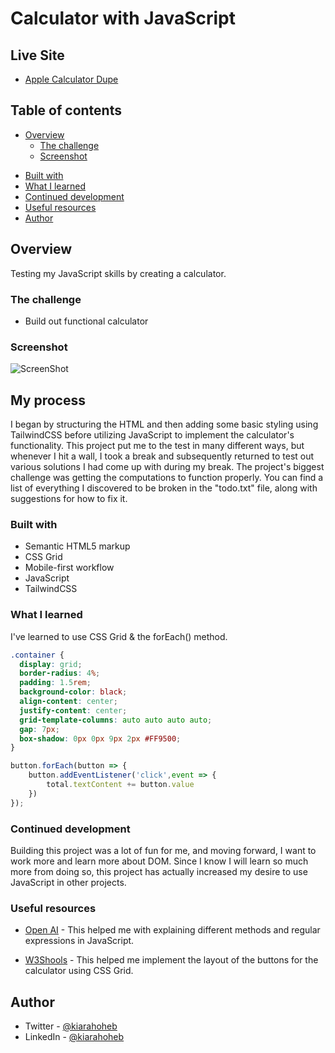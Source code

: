 # Calculator with JavaScript

## Live Site
- [Apple Calculator Dupe](https://apple-calculator-dupe.onrender.com/)

## Table of contents

- [Overview](#overview)
  - [The challenge](#the-challenge)
  - [Screenshot](#screenshot)
<!-- - [My process](#my-process) -->
  - [Built with](#built-with)
  - [What I learned](#what-i-learned)
  - [Continued development](#continued-development)
  - [Useful resources](#useful-resources)
- [Author](#author)

## Overview

Testing my JavaScript skills by creating a calculator.

### The challenge

- Build out functional calculator

### Screenshot

![ScreenShot](https://raw.github.com/kxtara/calculator-js/main/build/images/calc.png)


## My process

I began by structuring the HTML and then adding some basic styling using TailwindCSS before utilizing JavaScript to implement the calculator's functionality. This project put me to the test in many different ways, but whenever I hit a wall, I took a break and subsequently returned to test out various solutions I had come up with during my break. The project's biggest challenge was getting the computations to function properly. You can find a list of everything I discovered to be broken in the "todo.txt" file, along with suggestions for how to fix it.


### Built with

- Semantic HTML5 markup
- CSS Grid
- Mobile-first workflow
- JavaScript
- TailwindCSS

### What I learned

I've learned to use CSS Grid & the forEach() method.

```css
.container {
  display: grid;
  border-radius: 4%;
  padding: 1.5rem;
  background-color: black;
  align-content: center;
  justify-content: center;
  grid-template-columns: auto auto auto auto;
  gap: 7px;
  box-shadow: 0px 0px 9px 2px #FF9500;
}
```

```js
button.forEach(button => {
    button.addEventListener('click',event => {
        total.textContent += button.value
    })
});
```

### Continued development

Building this project was a lot of fun for me, and moving forward, I want to work more and learn more about DOM. Since I know I will learn so much more from doing so, this project has actually increased my desire to use JavaScript in other projects.

### Useful resources

- [Open AI](https://chat.openai.com/) - This helped me with explaining different methods and regular expressions in JavaScript.

- [W3Shools](https://www.w3schools.com/css/css_grid.asp) - This helped me implement the layout of the buttons for the calculator using CSS Grid.

## Author

- Twitter - [@kiarahoheb](https://www.twitter.com/kiarahoheb)
- LinkedIn - [@kiarahoheb](https://www.linkedin.com/in/kiara-hoheb-641157244/)